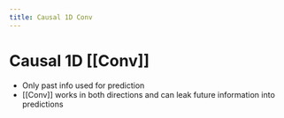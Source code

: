 ```yaml
---
title: Causal 1D Conv
---
```


# Causal 1D [[Conv]]
- Only past info used for prediction
- [[Conv]] works in both directions and can leak future information into predictions


















































































